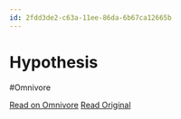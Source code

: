 ```yaml
---
id: 2fdd3de2-c63a-11ee-86da-6b67ca12665b
---
```


# Hypothesis
#Omnivore

[Read on Omnivore](https://omnivore.app/me/hypothesis-18d86f74e18)
[Read Original](https://hypothes.is/a/gj0-rMY1Ee6DGYcb-o2fxQ)

